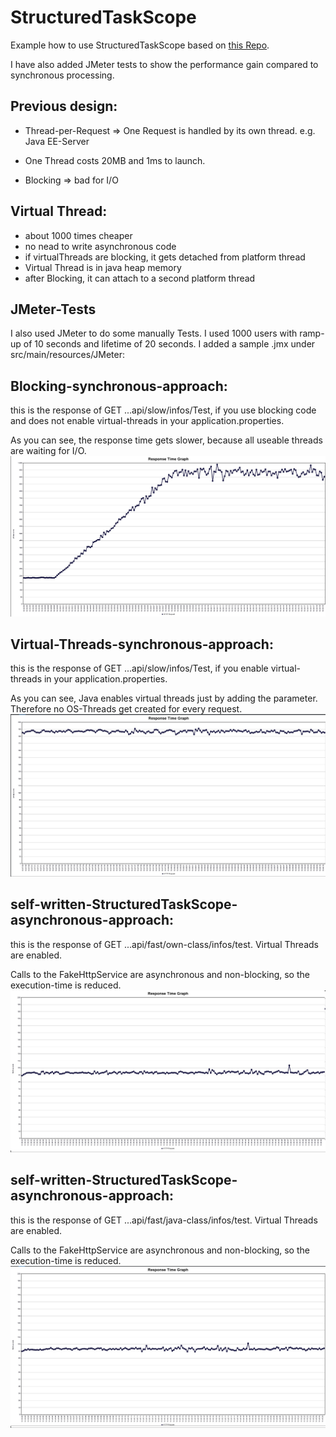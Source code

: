 # StructuredTaskScope
Example how to use StructuredTaskScope
based on [this Repo](https://github.com/typed-rocks/structured-taskscopes/tree/main).

I have also added JMeter tests to show the performance gain compared to synchronous processing.


## Previous design: 
- Thread-per-Request => One Request is handled by its own thread. e.g. Java EE-Server

- One Thread costs 20MB and 1ms to launch. 

- Blocking => bad for I/O

## Virtual Thread: 
- about 1000 times cheaper
- no nead to write asynchronous code
- if virtualThreads are blocking, it gets detached from platform thread 
- Virtual Thread is in java heap memory
- after Blocking, it can attach to a second platform thread


## JMeter-Tests
I also used JMeter to do some manually Tests. I used 1000 users with ramp-up of 10 seconds and lifetime of 20 seconds.
I added a sample .jmx under src/main/resources/JMeter:
 
 
 
## Blocking-synchronous-approach:  
this is the response of GET ...api/slow/infos/Test, if you use blocking code and does not enable virtual-threads in your application.properties. 

As you can see, the response time gets slower, because all useable threads are waiting for I/O. 
![plot](./src/main/resources/JMeter/Blocking_Synchronous.jpg)



## Virtual-Threads-synchronous-approach:
this is the response of GET ...api/slow/infos/Test, if you enable virtual-threads in your application.properties. 

As you can see, Java enables virtual threads just by adding the parameter. Therefore no OS-Threads get created for every request. 
![plot](./src/main/resources/JMeter/VirtualThread_Synchronous.jpg)



## self-written-StructuredTaskScope-asynchronous-approach:
this is the response of GET ...api/fast/own-class/infos/test. Virtual Threads are enabled.

Calls to the FakeHttpService are asynchronous and non-blocking, so the execution-time is reduced. 
![plot](./src/main/resources/JMeter/Self-Written-StrucuturedTaskScope.jpg)



## self-written-StructuredTaskScope-asynchronous-approach:
this is the response of GET ...api/fast/java-class/infos/test. Virtual Threads are enabled.

Calls to the FakeHttpService are asynchronous and non-blocking, so the execution-time is reduced. 
![plot](./src/main/resources/JMeter/Java-StrucuturedTaskScope.jpg)
